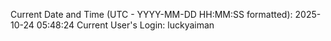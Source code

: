 Current Date and Time (UTC - YYYY-MM-DD HH:MM:SS formatted): 2025-10-24 05:48:24
Current User's Login: luckyaiman
